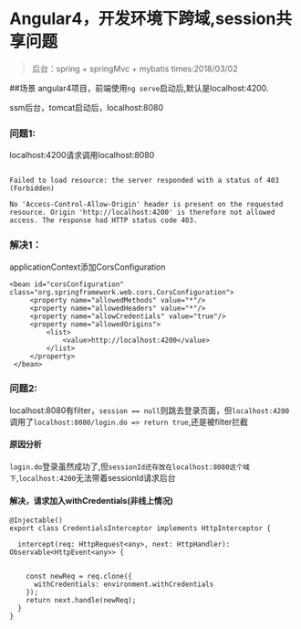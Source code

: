 # Angular4，开发环境下跨域,session共享问题
> 后台：spring + springMvc + mybatis
> times:2018/03/02

##场景
angular4项目，前端使用`ng serve`启动后,默认是localhost:4200.

ssm后台，tomcat启动后，localhost:8080

### 问题1:
localhost:4200请求调用localhost:8080
```

Failed to load resource: the server responded with a status of 403 (Forbidden)

No 'Access-Control-Allow-Origin' header is present on the requested resource. Origin 'http://localhost:4200' is therefore not allowed access. The response had HTTP status code 403.
```

### 解决1：
applicationContext添加CorsConfiguration
```
<bean id="corsConfiguration" class="org.springframework.web.cors.CorsConfiguration">
     <property name="allowedMethods" value="*"/>
     <property name="allowedHeaders" value="*"/>
     <property name="allowCredentials" value="true"/>
     <property name="allowedOrigins">
         <list>
             <value>http://localhost:4200</value>
         </list>
     </property>
 </bean>
```
### 问题2:
localhost:8080有filter，`session == null`则跳去登录页面，但`localhost:4200`调用了`localhost:8080/login.do => return true`,还是被filter拦截

#### 原因分析
`login.do`登录虽然成功了,但`sessionId还存放在localhost:8080这个域下`,`localhost:4200`无法带着sessionId请求后台

#### 解决，请求加入withCredentials(非线上情况)
```
@Injectable()
export class CredentialsInterceptor implements HttpInterceptor {

  intercept(req: HttpRequest<any>, next: HttpHandler): Observable<HttpEvent<any>> {


    const newReq = req.clone({
      withCredentials: environment.withCredentials
    });
    return next.handle(newReq);
  }
}
```
